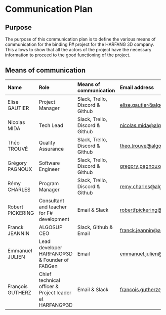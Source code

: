 # Communication Plan

## Purpose
The purpose of this communication plan is to define the various means of communication for the binding F# project for the HARFANG 3D company. This allows to show that all the actors of the project have the necessary information to proceed to the good functioning of the project.

## Means of communication

| Name | Role | Means of communication          | Email address |
| :--- | :--- | :-------------------------------| :----------- |
| Elise GAUTIER | Project Manager | Slack, Trello, Discord & Github | elise.gautier@algosup.com |
| Nicolas MIDA | Tech Lead | Slack, Trello, Discord & Github | nicolas.mida@algosup.com |
| Théo TROUVÉ | Quality Assurance | Slack, Trello, Discord & Github | theo.trouve@algosup.com |
| Grégory PAGNOUX | Software Engineer | Slack, Trello, Discord & Github | gregory.pagnoux@algosup.com |
| Rémy CHARLES | Program Manager | Slack, Trello, Discord & Github | remy.charles@algosup.com |
| Robert PICKERING | Consultant and teacher for F# development | Email & Slack | robertfpickering@fastmail.com |
| Franck JEANNIN | ALGOSUP CEO | Slack, Github & Email | franck.jeannin@algosup.com |
| Emmanuel JULIEN | Lead developer HARFANG®3D & Founder of FABGen | Email | emmanuel.julien@harfang3d.com |
| François GUTHERZ | Chief technical officer & Project leader at HARFANG®3D | Email & Slack | francois.gutherz@harfang3d.com |